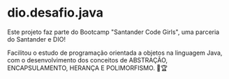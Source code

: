 # dio.desafio.java
Este projeto faz parte do Bootcamp "Santander Code Girls", uma parceria do Santander e DIO! 

Facilitou o estudo de programação orientada a objetos na linguagem Java, com o desenvolvimento dos conceitos de ABSTRAÇÃO, ENCAPSULAMENTO, HERANÇA E POLIMORFISMO. 🚀🏆
